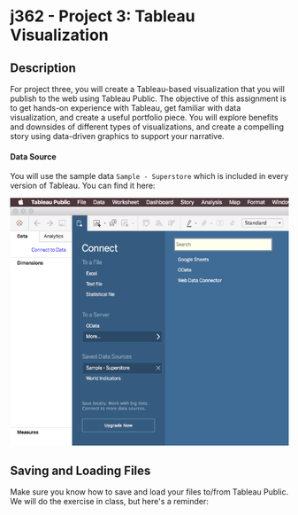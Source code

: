 # j362 - Project 3: Tableau Visualization

## Description
For project three, you will create a Tableau-based visualization that you will publish to the web using Tableau Public. The objective of this assignment is to get hands-on experience with Tableau, get familiar with data visualization, and create a useful portfolio piece. You will explore benefits and downsides of different types of visualizations, and create a compelling story using data-driven graphics to support your narrative.

#### Data Source
You will use the sample data `Sample - Superstore` which is included in every version of Tableau. You can find it here:

<img src="img/tab1.png" style="width:600px;height:auto;">

## Saving and Loading Files
Make sure you know how to save and load your files to/from Tableau Public. We will do the exercise in class, but here's a reminder:

